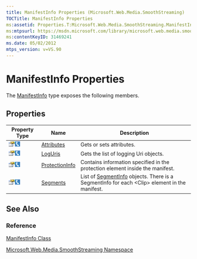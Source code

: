 ```yaml
---
title: ManifestInfo Properties (Microsoft.Web.Media.SmoothStreaming)
TOCTitle: ManifestInfo Properties
ms:assetid: Properties.T:Microsoft.Web.Media.SmoothStreaming.ManifestInfo
ms:mtpsurl: https://msdn.microsoft.com/library/microsoft.web.media.smoothstreaming.manifestinfo_properties(v=VS.90)
ms:contentKeyID: 31469241
ms.date: 05/02/2012
mtps_version: v=VS.90
---
```


# ManifestInfo Properties

The [ManifestInfo](manifestinfo-class-microsoft-web-media-smoothstreaming_1.md) type exposes the following members.

## Properties

|Property Type|Name|Description|
|--- |--- |--- |
|![Public property](images/Ff728140.pubproperty(en-us,VS.90).gif "Public property")![Supported by Silverlight for Windows Phone](images/Ff728140.slMobile(en-us,VS.90).gif "Supported by Silverlight for Windows Phone")|[Attributes](manifestinfo-attributes-property-microsoft-web-media-smoothstreaming_1.md)|Gets or sets attributes.|
|![Public property](images/Ff728140.pubproperty(en-us,VS.90).gif "Public property")![Supported by Silverlight for Windows Phone](images/Ff728140.slMobile(en-us,VS.90).gif "Supported by Silverlight for Windows Phone")|[LogUris](manifestinfo-loguris-property-microsoft-web-media-smoothstreaming_1.md)|Gets the list of logging Uri objects.|
|![Public property](images/Ff728140.pubproperty(en-us,VS.90).gif "Public property")![Supported by Silverlight for Windows Phone](images/Ff728140.slMobile(en-us,VS.90).gif "Supported by Silverlight for Windows Phone")|[ProtectionInfo](manifestinfo-protectioninfo-property-microsoft-web-media-smoothstreaming_1.md)|Contains information specified in the protection element inside the manifest.|
|![Public property](images/Ff728140.pubproperty(en-us,VS.90).gif "Public property")![Supported by Silverlight for Windows Phone](images/Ff728140.slMobile(en-us,VS.90).gif "Supported by Silverlight for Windows Phone")|[Segments](manifestinfo-segments-property-microsoft-web-media-smoothstreaming_1.md)|List of [SegmentInfo](segmentinfo-class-microsoft-web-media-smoothstreaming_1.md) objects. There is a SegmentInfo for each \<Clip> element in the manifest.|

## See Also

### Reference

[ManifestInfo Class](manifestinfo-class-microsoft-web-media-smoothstreaming_1.md)

[Microsoft.Web.Media.SmoothStreaming Namespace](microsoft-web-media-smoothstreaming-namespace_1.md)
